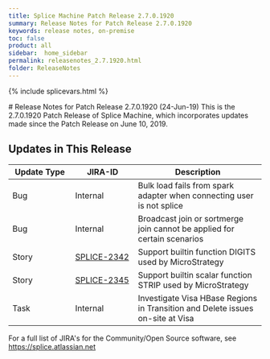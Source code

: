 ```yaml
---
title: Splice Machine Patch Release 2.7.0.1920
summary: Release Notes for Patch Release 2.7.0.1920
keywords: release notes, on-premise
toc: false
product: all
sidebar:  home_sidebar
permalink: releasenotes_2.7.1920.html
folder: ReleaseNotes
---
```

{% include splicevars.html %}
<section>
<div class="TopicContent" data-swiftype-index="true" markdown="1">
# Release Notes for Patch Release 2.7.0.1920 (24-Jun-19)
This is the 2.7.0.1920 Patch Release of Splice Machine, which incorporates updates made since the Patch Release on June 10, 2019.

## Updates in This Release
<table>
    <col width="125px" />
    <col width="125px" />
    <col />
    <thead>
        <tr>
            <th>Update Type</th>
            <th>JIRA-ID</th>
            <th>Description</th>
        </tr>
    </thead>
    <tbody>
        <tr>
            <td>Bug</td>
            <td>Internal</td>
            <td>Bulk load fails from spark adapter when connecting user is not splice</td>
        </tr>
        <tr>
            <td>Bug</td>
            <td>Internal</td>
            <td>Broadcast join or sortmerge join cannot be applied for certain scenarios</td>
        </tr>
        <tr>
            <td>Story</td>
            <td><a href="https://splice.atlassian.net/browse/SPLICE-2342" target="_blank">SPLICE-2342</a></td>
            <td>Support builtin function DIGITS  used by MicroStrategy</td>
        </tr>
        <tr>
            <td>Story</td>
            <td><a href="https://splice.atlassian.net/browse/SPLICE-2345" target="_blank">SPLICE-2345</a></td>
            <td>Support builtin scalar function STRIP used by MicroStrategy</td>
        </tr>
        <tr>
            <td>Task</td>
            <td>Internal</td>
            <td>Investigate Visa HBase Regions in Transition and Delete issues on-site at Visa</td>
        </tr>
    </tbody>
</table>

For a full list of JIRA's for the Community/Open Source software, see <https://splice.atlassian.net>

</div>
</section>
